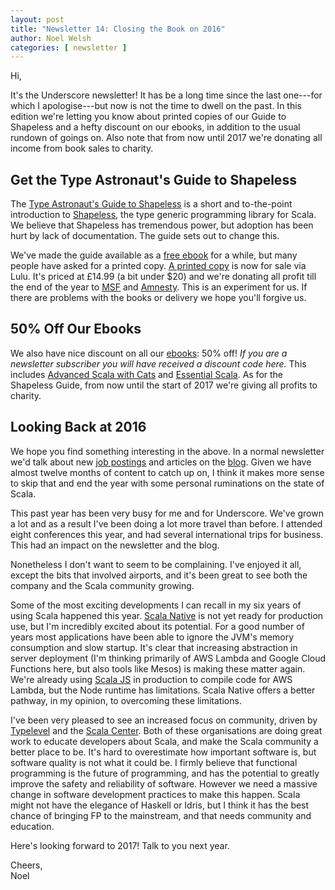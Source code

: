 ```yaml
---
layout: post
title: "Newsletter 14: Closing the Book on 2016"
author: Noel Welsh
categories: [ newsletter ]
---
```

Hi,

It's the Underscore newsletter!
It has be a long time since the last one---for which I apologise---but now is not the time to dwell on the past. 
In this edition we're letting you know about printed copies of our Guide to Shapeless and a hefty discount on our ebooks,
in addition to the usual rundown of goings on.
Also note that from now until 2017 we're donating all income from book sales to charity.

<!-- break -->

## Get the Type Astronaut's Guide to Shapeless

The [Type Astronaut's Guide to Shapeless][shapeless-guide-book] is a short and to-the-point introduction to [Shapeless][shapeless], the type generic programming library for Scala.
We believe that Shapeless has tremendous power,
but adoption has been hurt by lack of documentation.
The guide sets out to change this.

We've made the guide available as a [free ebook][shapeless-guide-ebook] for a while,
but many people have asked for a printed copy.
[A printed copy][shapeless-guide-book] is now for sale via Lulu.
It's priced at £14.99 (a bit under $20) and we're donating all profit till the end of the year to [MSF][msf] and [Amnesty][amnesty].
This is an experiment for us. 
If there are problems with the books or delivery we hope you'll forgive us.

## 50% Off Our Ebooks

We also have nice discount on all our [ebooks][books]: 50% off!
_If you are a newsletter subscriber you will have received a discount code here._
This includes [Advanced Scala with Cats][advanced-scala]
and [Essential Scala][essential-scala].
As for the Shapeless Guide, from now until the start of 2017 we're giving all profits to charity.

## Looking Back at 2016

We hope you find something interesting in the above.
In a normal newsletter we'd talk about new [job postings][job-postings] and articles on the [blog][blog].
Given we have almost twelve months of content to catch up on,
I think it makes more sense to skip that and end the year with some personal ruminations on the state of Scala.

This past year has been very busy for me and for Underscore.
We've grown a lot and as a result I've been doing a lot more travel than before.
I attended eight conferences this year, 
and had several international trips for business.
This had an impact on the newsletter and the blog.

Nonetheless I don't want to seem to be complaining.
I've enjoyed it all,
except the bits that involved airports,
and it's been great to see both the company and the Scala community growing.

Some of the most exciting developments I can recall in my six years of using Scala happened this year.
[Scala Native][scala-native] is not yet ready for production use,
but I'm incredibly excited about its potential.
For a good number of years most applications have been able to ignore the JVM's memory consumption and slow startup.
It's clear that increasing abstraction in server deployment (I'm thinking primarily of AWS Lambda and Google Cloud Functions here, but also tools like Mesos) is making these matter again.
We're already using [Scala JS][scala-js] in production to compile code for AWS Lambda,
but the Node runtime has limitations.
Scala Native offers a better pathway,
in my opinion,
to overcoming these limitations.

I've been very pleased to see an increased focus on community,
driven by [Typelevel][typelevel] and the [Scala Center][scala-center].
Both of these organisations are doing great work to educate developers about Scala,
and make the Scala community a better place to be.
It's hard to overestimate how important software is,
but software quality is not what it could be.
I firmly believe that functional programming is the future of programming,
and has the potential to greatly improve the safety and reliability of software.
However we need a massive change in software development practices to make this happen.
Scala might not have the elegance of Haskell or Idris,
but I think it has the best chance of bringing FP to the mainstream,
and that needs community and education.

Here's looking forward to 2017!
Talk to you next year.

Cheers,<br/>
Noel

[shapeless-guide]: https://github.com/underscoreio/shapeless-guide/
[shapeless]: https://github.com/milessabin/shapeless
[shapeless-guide-ebook]: http://underscore.io/books/shapeless-guide/
[shapeless-guide-book]: http://www.lulu.com/shop/dave-gurnell/the-type-astronauts-guide-to-shapeless/paperback/product-22992219.html

[msf]: http://www.msf.org/
[amnesty]: https://www.amnesty.org.uk/

[books]: http://underscore.io/books/
[advanced-scala]: http://underscore.io/books/advanced-scala/
[essential-scala]: http://underscore.io/books/essential-scala/

[job-postings]: http://underscore.io/jobs/
[blog]: http://underscore.io/blog

[scala-native]: https://github.com/scala-native/scala-native
[scala-js]: http://www.scala-js.org/

[typelevel]: http://typelevel.org/
[scala-center]: https://scala.epfl.ch/

[sx]: http://scala.exchange
[sx-roundup]: http://underscore.io/blog/posts/2015/12/18/scala-exchange-highlights.html
[interpreters-sx]: http://underscore.io/blog/posts/2015/12/21/scalax-interpreters-workshop.html
[slick-sx]: http://underscore.io/blog/posts/2015/12/21/scalax-slick-workshop.html

[tut]: http://underscore.io/blog/posts/2015/12/18/tut.html

[job-board]: http://underscore.io/jobs/
[tozny]: http://underscore.io/jobs/2015-12-10-tozny/
[galois]: http://galois.com/
[data-reply]: http://underscore.io/jobs/2015-12-22-datareply/
